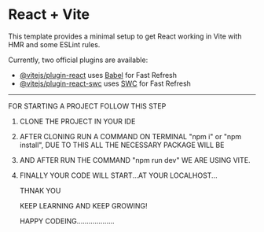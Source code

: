 # React + Vite

This template provides a minimal setup to get React working in Vite with HMR and some ESLint rules.

Currently, two official plugins are available:

- [@vitejs/plugin-react](https://github.com/vitejs/vite-plugin-react/blob/main/packages/plugin-react/README.md) uses [Babel](https://babeljs.io/) for Fast Refresh
- [@vitejs/plugin-react-swc](https://github.com/vitejs/vite-plugin-react-swc) uses [SWC](https://swc.rs/) for Fast Refresh
- ---------------------------------------------------------------------------------------------------------------------------------------------------------------------------------------------------------------------------------------------------------------------------------------------------------------------------------------------------------------------------------------------------------------------------------------------------------------------------------------------------
FOR STARTING A PROJECT FOLLOW THIS STEP

  1) CLONE THE PROJECT IN YOUR IDE
     
  2) AFTER CLONING RUN A COMMAND ON TERMINAL "npm i" or "npm install", DUE TO THIS ALL THE NECESSARY PACKAGE WILL BE 
  
  3) AND AFTER RUN THE COMMAND "npm run dev" WE ARE USING VITE.
     
  4) FINALLY YOUR CODE WILL START...AT YOUR LOCALHOST...
     
     THNAK YOU
     
     KEEP LEARNING AND KEEP GROWING!
     
     HAPPY CODEING...................
